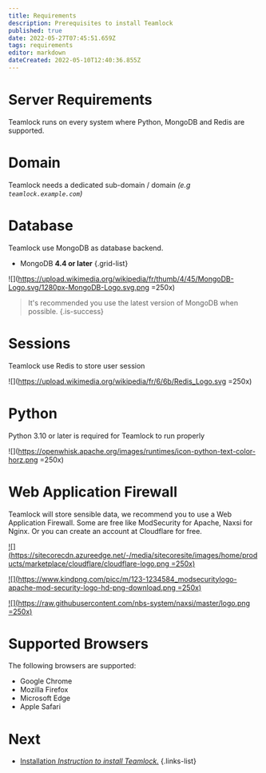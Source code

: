```yaml
---
title: Requirements
description: Prerequisites to install Teamlock
published: true
date: 2022-05-27T07:45:51.659Z
tags: requirements
editor: markdown
dateCreated: 2022-05-10T12:40:36.855Z
---
```


# Server Requirements

Teamlock runs on every system where Python, MongoDB and Redis are supported.

# Domain

Teamlock needs a dedicated sub-domain / domain *(e.g `teamlock.example.com`)*

# Database

Teamlock use MongoDB as database backend.

- MongoDB **4.4 or later**
{.grid-list}


![](https://upload.wikimedia.org/wikipedia/fr/thumb/4/45/MongoDB-Logo.svg/1280px-MongoDB-Logo.svg.png =250x)

> It's recommended you use the latest version of MongoDB when possible.
{.is-success}

# Sessions

Teamlock use Redis to store user session

![](https://upload.wikimedia.org/wikipedia/fr/6/6b/Redis_Logo.svg =250x)

# Python

Python 3.10 or later is required for Teamlock to run properly

![](https://openwhisk.apache.org/images/runtimes/icon-python-text-color-horz.png =250x)




# **Web Application Firewall**

Teamlock will store sensible data, we recommend you to use a Web Application Firewall. 
Some are free like ModSecurity for Apache, Naxsi for Nginx.
Or you can create an account at Cloudflare for free.

[![](https://sitecorecdn.azureedge.net/-/media/sitecoresite/images/home/products/marketplace/cloudflare/cloudflare-logo.png =250x)](https://cloudflare.com/)

[![](https://www.kindpng.com/picc/m/123-1234584_modsecuritylogo-apache-mod-security-logo-hd-png-download.png =250x)](https://www.modsecurity.org/)

[![](https://raw.githubusercontent.com/nbs-system/naxsi/master/logo.png =250x)](https://github.com/nbs-system/naxsi)

# Supported Browsers

The following browsers are supported:

- Google Chrome
- Mozilla Firefox
- Microsoft Edge
- Apple Safari


# Next
- [Installation *Instruction to install Teamlock.*](/install/installation)
{.links-list}
